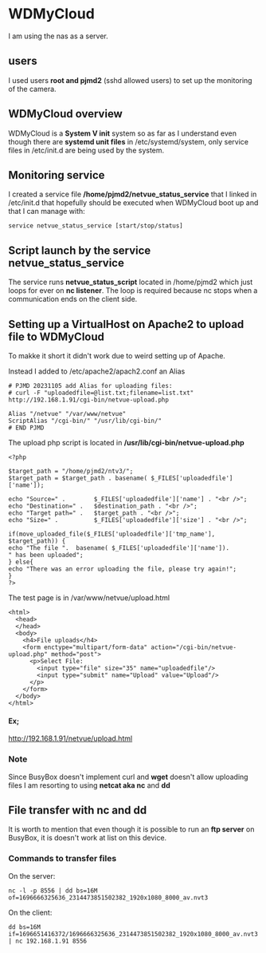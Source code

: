 # WDMyCloud

I am using the nas as a server.

## users
I used users **root and pjmd2** (sshd allowed users) to set up the monitoring of the camera.

## WDMyCloud overview
WDMyCloud is a **System V init** system so as far as I understand even though there are **systemd unit files**
in /etc/systemd/system, only service files in /etc/init.d are being used by the system.

## Monitoring service
I created a service file **/home/pjmd2/netvue_status_service** that I linked in /etc/init.d that hopefully should
be executed when WDMyCloud boot up and that I can manage with:
```
service netvue_status_service [start/stop/status]
```

## Script launch by the service netvue_status_service
The service runs **netvue_status_script** located in /home/pjmd2 which just loops for ever on **nc listener**. 
The loop is required because nc stops when a communication ends on the client side.

## Setting up a VirtualHost on Apache2 to upload file to WDMyCloud

To makke it short it didn't work due to weird setting up of Apache.

Instead I added to /etc/apache2/apach2.conf an Alias
```
# PJMD 20231105 add Alias for uploading files:
# curl -F "uploadedfile=@list.txt;filename=list.txt"  http://192.168.1.91/cgi-bin/netvue-upload.php

Alias "/netvue" "/var/www/netvue"
ScriptAlias "/cgi-bin/" "/usr/lib/cgi-bin/"
# END PJMD
```
The upload php script is located in **/usr/lib/cgi-bin/netvue-upload.php**
```
<?php

$target_path = "/home/pjmd2/ntv3/";
$target_path = $target_path . basename( $_FILES['uploadedfile']['name']);

echo "Source=" .        $_FILES['uploadedfile']['name'] . "<br />";
echo "Destination=" .   $destination_path . "<br />";
echo "Target path=" .   $target_path . "<br />";
echo "Size=" .          $_FILES['uploadedfile']['size'] . "<br />";

if(move_uploaded_file($_FILES['uploadedfile']['tmp_name'], $target_path)) {
echo "The file ".  basename( $_FILES['uploadedfile']['name']).
" has been uploaded";
} else{
echo "There was an error uploading the file, please try again!";
}
?>
```
The test page is in /var/www/netvue/upload.html
```
<html>
  <head>
  </head>
  <body>
    <h4>File uploads</h4>
    <form enctype="multipart/form-data" action="/cgi-bin/netvue-upload.php" method="post">
      <p>Select File:
        <input type="file" size="35" name="uploadedfile"/>
        <input type="submit" name="Upload" value="Upload"/>
      </p>
    </form>
  </body>
</html>
```
#### Ex;
http://192.168.1.91/netvue/upload.html

### Note
Since BusyBox doesn't implement curl and **wget** doesn't allow uploading files I am
resorting to using **netcat aka nc** and **dd**

## File transfer with nc and dd
It is worth to mention that even though it is possible to run an **ftp server** on
BusyBox, it is doesn't work at list on this device.

### Commands to transfer files
On the server:
```
nc -l -p 8556 | dd bs=16M of=1696666325636_2314473851502382_1920x1080_8000_av.nvt3
```
On the client:
```
dd bs=16M if=1696651416372/1696666325636_2314473851502382_1920x1080_8000_av.nvt3  | nc 192.168.1.91 8556
```



